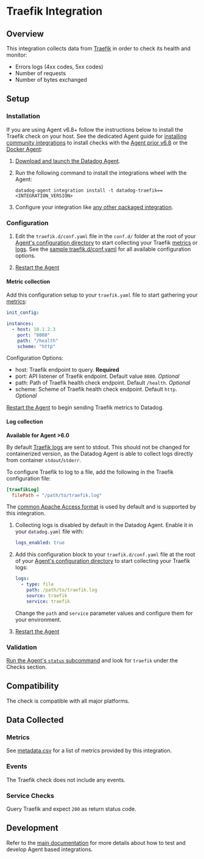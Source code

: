 # Traefik Integration

## Overview

This integration collects data from [Traefik][1] in order to check its health and monitor:

- Errors logs (4xx codes, 5xx codes)
- Number of requests
- Number of bytes exchanged

## Setup

### Installation

If you are using Agent v6.8+ follow the instructions below to install the Traefik check on your host. See the dedicated Agent guide for [installing community integrations][3] to install checks with the [Agent prior v6.8][4] or the [Docker Agent][5]:

1. [Download and launch the Datadog Agent][5].
2. Run the following command to install the integrations wheel with the Agent:

   ```shell
   datadog-agent integration install -t datadog-traefik==<INTEGRATION_VERSION>
   ```

3. Configure your integration like [any other packaged integration][6].

### Configuration

1. Edit the `traefik.d/conf.yaml` file in the `conf.d/` folder at the root of your [Agent's configuration directory][7] to start collecting your Traefik [metrics](#metric-collection) or [logs](#log-collection). See the [sample traefik.d/conf.yaml][8] for all available configuration options.

2. [Restart the Agent][9]

#### Metric collection

Add this configuration setup to your `traefik.yaml` file to start gathering your [metrics][10]:

```yaml
init_config:

instances:
  - host: 10.1.2.3
    port: "8080"
    path: "/health"
    scheme: "http"
```

Configuration Options:

- host: Traefik endpoint to query. **Required**
- port: API listener of Traefik endpoint. Default value `8080`. _Optional_
- path: Path of Traefik health check endpoint. Default `/health`. _Optional_
- scheme: Scheme of Traefik health check endpoint. Default `http`. _Optional_

[Restart the Agent][9] to begin sending Traefik metrics to Datadog.

#### Log collection

**Available for Agent >6.0**

By default [Traefik logs][11] are sent to stdout. This should not be changed for containerized version, as the Datadog Agent is able to collect logs directly from container `stdout`/`stderr`.

To configure Traefik to log to a file, add the following in the Traefik configuration file:

```conf
[traefikLog]
  filePath = "/path/to/traefik.log"
```

The [common Apache Access format][12] is used by default and is supported by this integration.

1. Collecting logs is disabled by default in the Datadog Agent. Enable it in your `datadog.yaml` file with:

   ```yaml
   logs_enabled: true
   ```

2. Add this configuration block to your `traefik.d/conf.yaml` file at the root of your [Agent's configuration directory][7] to start collecting your Traefik logs:

    ```yaml
    logs:
      - type: file
        path: /path/to/traefik.log
        source: traefik
        service: traefik
    ```

      Change the `path` and `service` parameter values and configure them for your environment.

3. [Restart the Agent][9]

### Validation

[Run the Agent's `status` subcommand][13] and look for `traefik` under the Checks section.

## Compatibility

The check is compatible with all major platforms.

## Data Collected

### Metrics

See [metadata.csv][10] for a list of metrics provided by this integration.

### Events

The Traefik check does not include any events.

### Service Checks

Query Traefik and expect `200` as return status code.

## Development

Refer to the [main documentation][14] for more details about how to test and develop Agent based integrations.

[1]: https://traefik.io
[2]: https://docs.datadoghq.com/agent/guide/community-integrations-installation-with-docker-agent/
[3]: https://docs.datadoghq.com/agent/guide/community-integrations-installation-with-docker-agent/?tab=agentpriorto68
[4]: https://docs.datadoghq.com/agent/guide/community-integrations-installation-with-docker-agent/?tab=docker
[5]: https://app.datadoghq.com/account/settings#agent
[6]: https://docs.datadoghq.com/getting_started/integrations/
[7]: https://docs.datadoghq.com/agent/faq/agent-configuration-files/#agent-configuration-directory
[8]: https://github.com/DataDog/integrations-extras/blob/master/traefik/datadog_checks/traefik/data/conf.yaml.example
[9]: https://docs.datadoghq.com/agent/faq/agent-commands/#start-stop-restart-the-agent
[10]: https://github.com/DataDog/integrations-extras/blob/master/traefik/metadata.csv
[11]: https://docs.traefik.io/configuration/logs/#traefik-logs
[12]: https://docs.traefik.io/configuration/logs/#clf-common-log-format
[13]: https://docs.datadoghq.com/agent/guide/agent-commands/#service-status
[14]: https://docs.datadoghq.com/developers/
